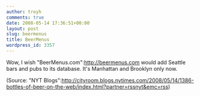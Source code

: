 ```yaml
---
author: troyh
comments: true
date: 2008-05-14 17:36:51+00:00
layout: post
slug: beermenus
title: BeerMenus
wordpress_id: 3357
---
```


Wow, I wish "BeerMenus.com":http://beermenus.com would add Seattle bars and pubs to its database. It's Manhattan and Brooklyn only now.

(Source: "NYT Blogs":http://cityroom.blogs.nytimes.com/2008/05/14/1386-bottles-of-beer-on-the-web/index.html?partner=rssnyt&emc=rss)
